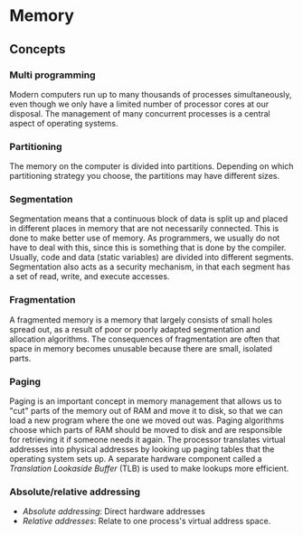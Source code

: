 # Memory

## Concepts

### Multi programming

Modern computers run up to many thousands of processes simultaneously, even
though we only have a limited number of processor cores at our disposal.
The management of many concurrent processes is a central aspect of operating
systems.

### Partitioning

The memory on the computer is divided into partitions.
Depending on which partitioning strategy you choose, the partitions may have
different sizes.

### Segmentation

Segmentation means that a continuous block of data is split up and placed in
different places in memory that are not necessarily connected.
This is done to make better use of memory.
As programmers, we usually do not have to deal with this, since this is
something that is done by the compiler.
Usually, code and data (static variables) are divided into different segments.
Segmentation also acts as a security mechanism, in that each segment has a set
of read, write, and execute accesses.

### Fragmentation

A fragmented memory is a memory that largely consists of small holes spread out,
as a result of poor or poorly adapted segmentation and allocation algorithms.
The consequences of fragmentation are often that space in memory becomes
unusable because there are small, isolated parts.

### Paging

Paging is an important concept in memory management that allows us to "cut"
parts of the memory out of RAM and move it to disk, so that we can load a new
program where the one we moved out was.
Paging algorithms choose which parts of RAM should be moved to disk and are
responsible for retrieving it if someone needs it again.
The processor translates virtual addresses into physical addresses by looking up
paging tables that the operating system sets up.
A separate hardware component called a *Translation Lookaside Buffer* (TLB) is
used to make lookups more efficient.

### Absolute/relative addressing

- *Absolute addressing*: Direct hardware addresses
- *Relative addresses*: Relate to one process's virtual address space.
